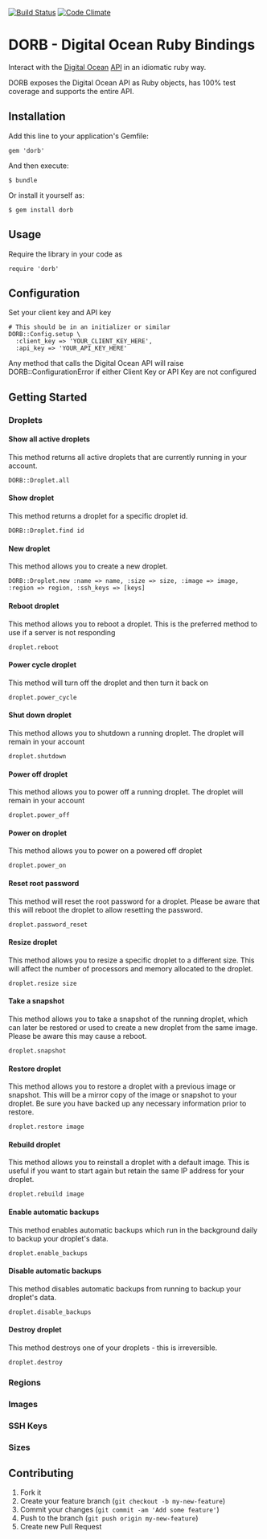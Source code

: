 [![Build Status](https://travis-ci.org/exempla/dorb.png)](https://travis-ci.org/exempla/dorb)
[![Code Climate](https://codeclimate.com/github/exempla/dorb.png)](https://codeclimate.com/github/exempla/dorb)

# DORB - Digital Ocean Ruby Bindings

Interact with the [Digital Ocean](http://www.digitalocean.com) [API](http://www.digitalocean.com/api) in an idiomatic ruby way.

DORB exposes the Digital Ocean API as Ruby objects, has 100% test coverage and supports the entire API.

## Installation

Add this line to your application's Gemfile:

    gem 'dorb'

And then execute:

    $ bundle

Or install it yourself as:

    $ gem install dorb

## Usage

Require the library in your code as

    require 'dorb'

## Configuration

Set your client key and API key

    # This should be in an initializer or similar
    DORB::Config.setup \
      :client_key => 'YOUR_CLIENT_KEY_HERE',
      :api_key => 'YOUR_API_KEY_HERE'

Any method that calls the Digital Ocean API will raise DORB::ConfigurationError if either Client Key or API Key are not configured

## Getting Started

### Droplets

#### Show all active droplets
This method returns all active droplets that are currently running in your account.

    DORB::Droplet.all

#### Show droplet
This method returns a droplet for a specific droplet id.

    DORB::Droplet.find id

####  New droplet
This method allows you to create a new droplet.

    DORB::Droplet.new :name => name, :size => size, :image => image, :region => region, :ssh_keys => [keys]

#### Reboot droplet
This method allows you to reboot a droplet. This is the preferred method to use if a server is not responding

    droplet.reboot

#### Power cycle droplet
This method will turn off the droplet and then turn it back on

    droplet.power_cycle

#### Shut down droplet
This method allows you to shutdown a running droplet. The droplet will remain in your account

    droplet.shutdown

#### Power off droplet
This method allows you to power off a running droplet. The droplet will remain in your account

    droplet.power_off

#### Power on droplet
This method allows you to power on a powered off droplet

    droplet.power_on

#### Reset root password
This method will reset the root password for a droplet. Please be aware that this will reboot the droplet to allow resetting the password.

    droplet.password_reset

#### Resize droplet
This method allows you to resize a specific droplet to a different size. This will affect the number of processors and memory allocated to the droplet.

    droplet.resize size

#### Take a snapshot
This method allows you to take a snapshot of the running droplet, which can later be restored or used to create a new droplet from the same image. Please be aware this may cause a reboot.

    droplet.snapshot

#### Restore droplet
This method allows you to restore a droplet with a previous image or snapshot. This will be a mirror copy of the image or snapshot to your droplet. Be sure you have backed up any necessary information prior to restore.

    droplet.restore image

#### Rebuild droplet
This method allows you to reinstall a droplet with a default image. This is useful if you want to start again but retain the same IP address for your droplet.

    droplet.rebuild image

#### Enable automatic backups
This method enables automatic backups which run in the background daily to backup your droplet's data.

    droplet.enable_backups

#### Disable automatic backups
This method disables automatic backups from running to backup your droplet's data.

    droplet.disable_backups

#### Destroy droplet
This method destroys one of your droplets - this is irreversible.

    droplet.destroy

### Regions


### Images


### SSH Keys


### Sizes


## Contributing

1. Fork it
2. Create your feature branch (`git checkout -b my-new-feature`)
3. Commit your changes (`git commit -am 'Add some feature'`)
4. Push to the branch (`git push origin my-new-feature`)
5. Create new Pull Request
